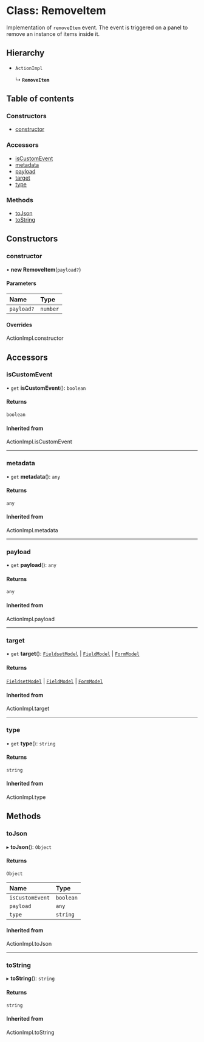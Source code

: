 # Class: RemoveItem

Implementation of `removeItem` event. The event is triggered on a panel to remove an instance of items inside it.

## Hierarchy

- `ActionImpl`

  ↳ **`RemoveItem`**

## Table of contents

### Constructors

- [constructor](RemoveItem.md#constructor)

### Accessors

- [isCustomEvent](RemoveItem.md#iscustomevent)
- [metadata](RemoveItem.md#metadata)
- [payload](RemoveItem.md#payload)
- [target](RemoveItem.md#target)
- [type](RemoveItem.md#type)

### Methods

- [toJson](RemoveItem.md#tojson)
- [toString](RemoveItem.md#tostring)

## Constructors

### constructor

• **new RemoveItem**(`payload?`)

#### Parameters

| Name | Type |
| :------ | :------ |
| `payload?` | `number` |

#### Overrides

ActionImpl.constructor

## Accessors

### isCustomEvent

• `get` **isCustomEvent**(): `boolean`

#### Returns

`boolean`

#### Inherited from

ActionImpl.isCustomEvent

___

### metadata

• `get` **metadata**(): `any`

#### Returns

`any`

#### Inherited from

ActionImpl.metadata

___

### payload

• `get` **payload**(): `any`

#### Returns

`any`

#### Inherited from

ActionImpl.payload

___

### target

• `get` **target**(): [`FieldsetModel`](../interfaces/FieldsetModel.md) \| [`FieldModel`](../interfaces/FieldModel.md) \| [`FormModel`](../interfaces/FormModel.md)

#### Returns

[`FieldsetModel`](../interfaces/FieldsetModel.md) \| [`FieldModel`](../interfaces/FieldModel.md) \| [`FormModel`](../interfaces/FormModel.md)

#### Inherited from

ActionImpl.target

___

### type

• `get` **type**(): `string`

#### Returns

`string`

#### Inherited from

ActionImpl.type

## Methods

### toJson

▸ **toJson**(): `Object`

#### Returns

`Object`

| Name | Type |
| :------ | :------ |
| `isCustomEvent` | `boolean` |
| `payload` | `any` |
| `type` | `string` |

#### Inherited from

ActionImpl.toJson

___

### toString

▸ **toString**(): `string`

#### Returns

`string`

#### Inherited from

ActionImpl.toString
